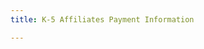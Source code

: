 ```yaml
---
title: K-5 Affiliates Payment Information

---
```



<script type="text/javascript" src="https://secure.jotformpro.com/form/42598317805968"></script>


